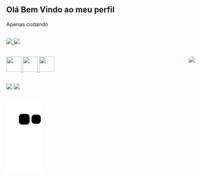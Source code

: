    ## Olá Bem Vindo ao meu perfil
   
   <div>
   <p>Apenas codando</p>
   </div>
   
   ##
    
   <div>
        <a href="https://github.com/JuanPinheiroFIAP">
        <img height="180em" src="https://github-readme-stats.vercel.app/api?username=JuanPinheiroFIAP&show_icons=true&theme=codeSTACKr"/>
        <img height="180em" src="https://github-readme-stats.vercel.app/api/top-langs/?username=JuanPinheiroFIAP&show_icons=true&theme=codeSTACKr"/>
   </div>
   
   ## 
 
  <div>
        <img aling="center" src="https://cdn.jsdelivr.net/gh/devicons/devicon/icons/html5/html5-original.svg"   width="40" height="40" /> 
        <img aling="center" src="https://cdn.jsdelivr.net/gh/devicons/devicon/icons/python/python-original.svg" width="40" height="40"/>
        <img aling="center" src="https://cdn.jsdelivr.net/gh/devicons/devicon/icons/git/git-original.svg"       width="40" height="40"/>
        <img align="right"  src="https://media.giphy.com/media/zOvBKUUEERdNm/giphy.gif" height="150" style="border-radius:50px;"/>
  </div> 
   
   ##
   
   <div>
      <a href="https://instagram.com/juan.pinheiro_?igshid=ZDdkNTZiNTM=" target="_blank"><img src="https://img.shields.io/badge/-Instagram-%23E4405F?style=for-the-badge&logo=instagram&logoColor=white" target="_blank"></a>
      <a href="https://www.linkedin.com/in/juan-pinheiro-2b2270268" target="_blank"><img src="https://img.shields.io/badge/-LinkedIn-%230077B5?style=for-the-badge&logo=linkedin&logoColor=white" target="_blank"></a>
   </div>
   
   ##
              
   ![Snake animation](https://github.com/JuanPinheiroFIAP/JuanPinheiroFIAP/blob/output/github-contribution-grid-snake.svg)
